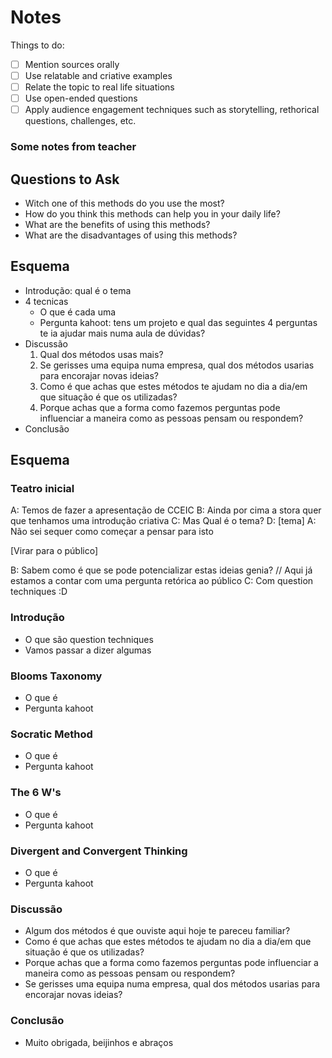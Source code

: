 # Notes

Things to do:
- [ ] Mention sources orally
- [ ] Use relatable and criative examples
- [ ] Relate the topic to real life situations
- [ ] Use open-ended questions
- [ ] Apply audience engagement techniques such as storytelling, rethorical questions, challenges, etc.

### Some notes from teacher

## Questions to Ask

- Witch one of this methods do you use the most?
- How do you think this methods can help you in your daily life?
- What are the benefits of using this methods?
- What are the disadvantages of using this methods?


## Esquema

- Introdução: qual é o tema
- 4 tecnicas
  - O que é cada uma
  - Pergunta kahoot: tens um projeto e qual das seguintes 4 perguntas te ia ajudar mais numa aula de dúvidas?
- Discussão
  1. Qual dos métodos usas mais?
  2. Se gerisses uma equipa numa empresa, qual dos métodos usarias para encorajar novas ideias?
  3. Como é que achas que estes métodos te ajudam no dia a dia/em que situação é que os utilizadas?
  4. Porque achas que a forma como fazemos perguntas pode influenciar a maneira como as pessoas pensam ou respondem?
- Conclusão
## Esquema

### Teatro inicial

A: Temos de fazer a apresentação de CCEIC
B: Ainda por cima a stora quer que tenhamos uma introdução criativa
C: Mas Qual é o tema?
D: [tema]
A: Não sei sequer como começar a pensar para isto

[Virar para o público]

B: Sabem como é que se pode potencializar estas ideias genia? // Aqui já estamos a contar com uma pergunta retórica ao público
C: Com question techniques :D

### Introdução

- O que são question techniques
- Vamos passar a dizer algumas

### Blooms Taxonomy

- O que é
- Pergunta kahoot

### Socratic Method

- O que é
- Pergunta kahoot

### The 6 W's

- O que é
- Pergunta kahoot

### Divergent and Convergent Thinking

- O que é
- Pergunta kahoot

### Discussão

- Algum dos métodos é que ouviste aqui hoje te pareceu familiar?
- Como é que achas que estes métodos te ajudam no dia a dia/em que situação é que os utilizadas?
- Porque achas que a forma como fazemos perguntas pode influenciar a maneira como as pessoas pensam ou respondem?
- Se gerisses uma equipa numa empresa, qual dos métodos usarias para encorajar novas ideias? 

### Conclusão

- Muito obrigada, beijinhos e abraços